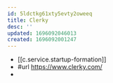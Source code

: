 ```yaml
---
id: 5ldctkg61xty5evty2oweeq
title: Clerky
desc: ''
updated: 1696092046013
created: 1696092001247
---
```


- [[c.service.startup-formation]]
- #url https://www.clerky.com/
- 